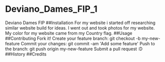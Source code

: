 # Deviano_Dames_FIP_1
Deviano Dames FIP 
##Installation
For my website i started off researching similar website build for ideas. I went out and took photos for my website. My color for my website came from my Country flag.
##Usage
##Contributing 
Fork it!
Create your feature branch: git checkout -b my-new-feature
Commit your changes: git commit -am 'Add some feature'
Push to the branch: git push origin my-new-feature
Submit a pull request :D
##History
##Credits
